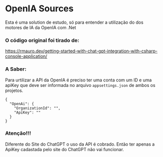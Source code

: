 # OpenIA Sources

Esta é uma solution de estudo, só para entender a utilização do dos motores de IA
da OpenIA com .Net

### O código original foi tirado de:
https://rmauro.dev/getting-started-with-chat-gpt-integration-with-csharp-console-application/


### A Saber:

Para urtilizar a API da OpenIA é preciso ter uma conta com um ID e uma apiKey
que deve ser informada no arquivo `appsettings.json` de ambos os projetos.

```
{
  "OpenAi": {
    "OrganizationId": "",
    "ApiKey": ""
  }
}
```

### Atenção!!!
Diferente do Site do ChatGPT o uso da API é cobrado.
Então ter apenas a ApiKey cadastada pelo site do ChatGPT não vai funcionar.

